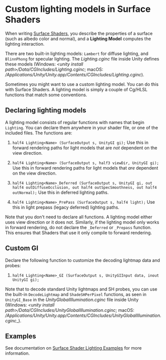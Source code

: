 # Custom lighting models in Surface Shaders

When writing [Surface Shaders](SL-SurfaceShaders), you describe the properties of a surface (such as albedo color and normal), and a __Lighting Model__ computes the lighting interaction. 

There are two built-in lighting models: `Lambert` for diffuse lighting, and `BlinnPhong` for specular lighting. The _Lighting.cginc_ file inside Unity defines these models (Windows: _&lt;unity install path&gt;/Data/CGIncludes/Lighting.cginc_; macOS: _/Applications/Unity/Unity.app/Contents/CGIncludes/Lighting.cginc_).

Sometimes you might want to use a custom lighting model. You can do this with Surface Shaders. A lighting model is simply a couple of Cg/HLSL functions that match some conventions. 


## Declaring lighting models

A lighting model consists of regular functions with names that begin `Lighting`. You can declare them anywhere in your shader file, or one of the included files. The functions are:

1. `half4 Lighting<Name> (SurfaceOutput s, UnityGI gi);`
  Use this in forward rendering paths for light models that are _not_ dependent on the view direction.

1. `half4 Lighting<Name> (SurfaceOutput s, half3 viewDir, UnityGI gi);`
  Use this in forward rendering paths for light models that _are_ dependent on the view direction.

1. `half4 Lighting<Name>_Deferred (SurfaceOutput s, UnityGI gi, out half4 outDiffuseOcclusion, out half4 outSpecSmoothness, out half4 outNormal);`
  Use this in deferred lighting paths.

1. `half4 Lighting<Name>_PrePass (SurfaceOutput s, half4 light);`
  Use this in light prepass (legacy deferred) lighting paths.

Note that you don't need to declare all functions. A lighting model either uses view direction or it does not. Similarly, if the lighting model only works in forward rendering, do not declare the `_Deferred` or `_Prepass` function. This ensures that Shaders that use it only compile to forward rendering.

## Custom GI

Declare the following function to customize the decoding lightmap data and probes:

1. `half4 Lighting<Name>_GI (SurfaceOutput s, UnityGIInput data, inout UnityGI gi);`

Note that to decode standard Unity lightmaps and SH probes, you can use the built-in `DecodeLightmap` and `ShadeSHPerPixel` functions, as seen in `UnityGI_Base` in the _UnityGlobalIllumination.cginc_ file inside Unity (Windows: _&lt;unity install path&gt;/Data/CGIncludes/UnityGlobalIllumination.cginc_; macOS: _/Applications/Unity/Unity.app/Contents/CGIncludes/UnityGlobalIllumination.cginc__).

## Examples 
See documentation on [Surface Shader Lighting Examples](SL-SurfaceShaderLightingExamples) for more information.
